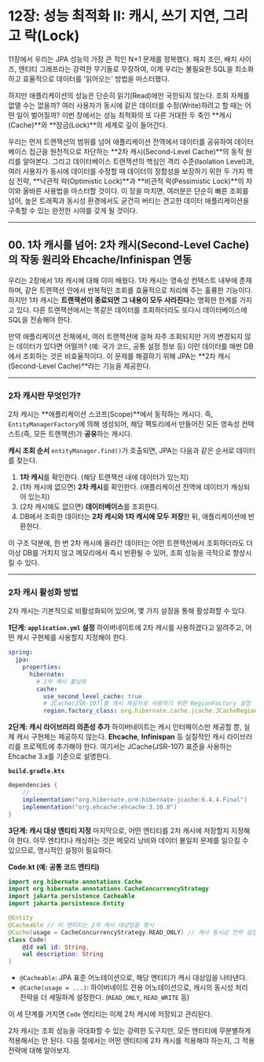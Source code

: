 # 12장: 성능 최적화 II: 캐시, 쓰기 지연, 그리고 락(Lock)

11장에서 우리는 JPA 성능의 가장 큰 적인 N+1 문제를 정복했다. 페치 조인, 배치 사이즈, 엔티티 그래프라는 강력한 무기들로 무장하여, 이제 우리는 불필요한 SQL을 최소화하고 효율적으로 데이터를 '읽어오는' 방법을 마스터했다.

하지만 애플리케이션의 성능은 단순히 읽기(Read)에만 국한되지 않는다. 조회 자체를 없앨 수는 없을까? 여러 사용자가 동시에 같은 데이터를 수정(Write)하려고 할 때는 어떤 일이 벌어질까? 이번 장에서는 성능 최적화의 또 다른 거대한 두 축인 \*\*캐시(Cache)\*\*와 \*\*잠금(Lock)\*\*의 세계로 깊이 들어간다.

우리는 먼저 트랜잭션의 범위를 넘어 애플리케이션 전역에서 데이터를 공유하여 데이터베이스 접근을 원천적으로 차단하는 \*\*2차 캐시(Second-Level Cache)\*\*의 동작 원리를 알아본다. 그리고 데이터베이스 트랜잭션의 핵심인 격리 수준(Isolation Level)과, 여러 사용자가 동시에 데이터를 수정할 때 데이터의 정합성을 보장하기 위한 두 가지 핵심 전략, \*\*낙관적 락(Optimistic Lock)\*\*과 \*\*비관적 락(Pessimistic Lock)\*\*의 차이와 올바른 사용법을 마스터할 것이다. 이 장을 마치면, 여러분은 단순히 빠른 조회를 넘어, 높은 트래픽과 동시성 환경에서도 굳건히 버티는 견고한 데이터 애플리케이션을 구축할 수 있는 완전한 시야를 갖게 될 것이다.

-----

## 00\. 1차 캐시를 넘어: 2차 캐시(Second-Level Cache)의 작동 원리와 Ehcache/Infinispan 연동

우리는 2장에서 1차 캐시에 대해 이미 배웠다. 1차 캐시는 영속성 컨텍스트 내부에 존재하며, 같은 트랜잭션 안에서 반복적인 조회를 효율적으로 처리해 주는 훌륭한 기능이다. 하지만 1차 캐시는 **트랜잭션이 종료되면 그 내용이 모두 사라진다**는 명확한 한계를 가지고 있다. 다른 트랜잭션에서는 똑같은 데이터를 조회하더라도 또다시 데이터베이스에 SQL을 전송해야 한다.

만약 애플리케이션 전체에서, 여러 트랜잭션에 걸쳐 자주 조회되지만 거의 변경되지 않는 데이터가 있다면 어떨까? (예: 국가 코드, 공통 설정 정보 등) 이런 데이터를 매번 DB에서 조회하는 것은 비효율적이다. 이 문제를 해결하기 위해 JPA는 \*\*2차 캐시(Second-Level Cache)\*\*라는 기능을 제공한다.

-----

### **2차 캐시란 무엇인가?**

2차 캐시는 \*\*애플리케이션 스코프(Scope)\*\*에서 동작하는 캐시다. 즉, `EntityManagerFactory`에 의해 생성되어, 해당 팩토리에서 만들어진 모든 영속성 컨텍스트(즉, 모든 트랜잭션)가 **공유**하는 캐시다.

**캐시 조회 순서**
`entityManager.find()`가 호출되면, JPA는 다음과 같은 순서로 데이터를 찾는다.

1.  **1차 캐시**를 확인한다. (해당 트랜잭션 내에 데이터가 있는지)
2.  (1차 캐시에 없으면) **2차 캐시**를 확인한다. (애플리케이션 전역에 데이터가 캐싱되어 있는지)
3.  (2차 캐시에도 없으면) **데이터베이스**를 조회한다.
4.  DB에서 조회한 데이터는 **2차 캐시와 1차 캐시에 모두 저장**한 뒤, 애플리케이션에 반환한다.

이 구조 덕분에, 한 번 2차 캐시에 올라간 데이터는 어떤 트랜잭션에서 조회하더라도 더 이상 DB를 거치지 않고 메모리에서 즉시 반환될 수 있어, 조회 성능을 극적으로 향상시킬 수 있다.

-----

### **2차 캐시 활성화 방법**

2차 캐시는 기본적으로 비활성화되어 있으며, 몇 가지 설정을 통해 활성화할 수 있다.

**1단계: `application.yml` 설정**
하이버네이트에 2차 캐시를 사용하겠다고 알려주고, 어떤 캐시 구현체를 사용할지 지정해야 한다.

```yaml
spring:
  jpa:
    properties:
      hibernate:
        # 2차 캐시 활성화
        cache:
          use_second_level_cache: true
          # JCache(JSR-107)를 캐시 제공자로 사용하기 위한 RegionFactory 설정
          region.factory_class: org.hibernate.cache.jcache.JCacheRegionFactory
```

**2단계: 캐시 라이브러리 의존성 추가**
하이버네이트는 캐시 인터페이스만 제공할 뿐, 실제 캐시 구현체는 제공하지 않는다. **Ehcache**, **Infinispan** 등 실질적인 캐시 라이브러리를 프로젝트에 추가해야 한다. 여기서는 JCache(JSR-107) 표준을 사용하는 Ehcache 3.x를 기준으로 설명한다.

**`build.gradle.kts`**

```groovy
dependencies {
    // ...
    implementation("org.hibernate.orm:hibernate-jcache:6.4.4.Final")
    implementation("org.ehcache:ehcache:3.10.8")
}
```

**3단계: 캐시 대상 엔티티 지정**
마지막으로, 어떤 엔티티를 2차 캐시에 저장할지 지정해야 한다. 아무 엔티티나 캐싱하는 것은 메모리 낭비와 데이터 불일치 문제를 일으킬 수 있으므로, 명시적인 설정이 필요하다.

**Code.kt (예: 공통 코드 엔티티)**

```kotlin
import org.hibernate.annotations.Cache
import org.hibernate.annotations.CacheConcurrencyStrategy
import jakarta.persistence.Cacheable
import jakarta.persistence.Entity

@Entity
@Cacheable // 이 엔티티는 2차 캐시 대상임을 명시
@Cache(usage = CacheConcurrencyStrategy.READ_ONLY) // 캐시 동시성 전략 설정
class Code(
    @Id val id: String,
    val description: String
)
```

  * `@Cacheable`: JPA 표준 어노테이션으로, 해당 엔티티가 캐시 대상임을 나타낸다.
  * `@Cache(usage = ...)`: 하이버네이트 전용 어노테이션으로, 캐시의 동시성 처리 전략을 더 세밀하게 설정한다. (`READ_ONLY`, `READ_WRITE` 등)

이 세 단계를 거치면 `Code` 엔티티는 이제 2차 캐시에 저장되고 관리된다.

2차 캐시는 조회 성능을 극대화할 수 있는 강력한 도구지만, 모든 엔티티에 무분별하게 적용해서는 안 된다. 다음 절에서는 어떤 엔티티에 2차 캐시를 적용해야 하는지, 그 적용 전략에 대해 알아보자.